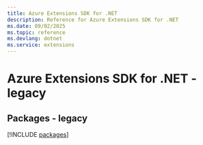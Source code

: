 ```yaml
---
title: Azure Extensions SDK for .NET
description: Reference for Azure Extensions SDK for .NET
ms.date: 09/02/2025
ms.topic: reference
ms.devlang: dotnet
ms.service: extensions
---
```

# Azure Extensions SDK for .NET - legacy
## Packages - legacy
[!INCLUDE [packages](extensions-index.md)]
